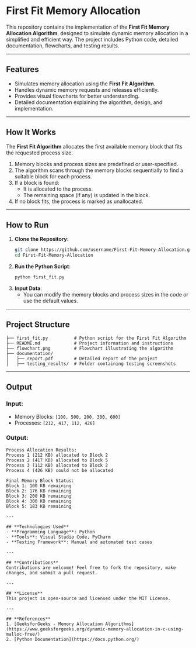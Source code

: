 
# **First Fit Memory Allocation**

This repository contains the implementation of the **First Fit Memory Allocation Algorithm**, designed to simulate dynamic memory allocation in a simplified and efficient way. The project includes Python code, detailed documentation, flowcharts, and testing results.

---

## **Features**
- Simulates memory allocation using the **First Fit Algorithm**.
- Handles dynamic memory requests and releases efficiently.
- Provides visual flowcharts for better understanding.
- Detailed documentation explaining the algorithm, design, and implementation.

---

## **How It Works**
The **First Fit Algorithm** allocates the first available memory block that fits the requested process size.  
1. Memory blocks and process sizes are predefined or user-specified.  
2. The algorithm scans through the memory blocks sequentially to find a suitable block for each process.  
3. If a block is found:
   - It is allocated to the process.
   - The remaining space (if any) is updated in the block.  
4. If no block fits, the process is marked as unallocated.  

---

## **How to Run**
1. **Clone the Repository**:
   ```bash
   git clone https://github.com/username/First-Fit-Memory-Allocation.git
   cd First-Fit-Memory-Allocation
   ```
2. **Run the Python Script**:
   ```bash
   python first_fit.py
   ```
3. **Input Data**:
   - You can modify the memory blocks and process sizes in the code or use the default values.

---

## **Project Structure**
```
├── first_fit.py          # Python script for the First Fit Algorithm
├── README.md             # Project information and instructions
├── flowchart.png         # Flowchart illustrating the algorithm
├── documentation/
│   ├── report.pdf        # Detailed report of the project
│   ├── testing_results/  # Folder containing testing screenshots
```

---

## **Output**
### **Input**:
- Memory Blocks: `[100, 500, 200, 300, 600]`
- Processes: `[212, 417, 112, 426]`

### **Output**:
```
Process Allocation Results:
Process 1 (212 KB) allocated to Block 2
Process 2 (417 KB) allocated to Block 5
Process 3 (112 KB) allocated to Block 2
Process 4 (426 KB) could not be allocated

Final Memory Block Status:
Block 1: 100 KB remaining
Block 2: 176 KB remaining
Block 3: 200 KB remaining
Block 4: 300 KB remaining
Block 5: 183 KB remaining

---

## **Technologies Used**
- **Programming Language**: Python
- **Tools**: Visual Studio Code, PyCharm
- **Testing Framework**: Manual and automated test cases

---

## **Contributions**
Contributions are welcome! Feel free to fork the repository, make changes, and submit a pull request.

---

## **License**
This project is open-source and licensed under the MIT License.

---

## **References**
1. [GeeksforGeeks - Memory Allocation Algorithms](https://www.geeksforgeeks.org/dynamic-memory-allocation-in-c-using-malloc-free/)
2. [Python Documentation](https://docs.python.org/)

